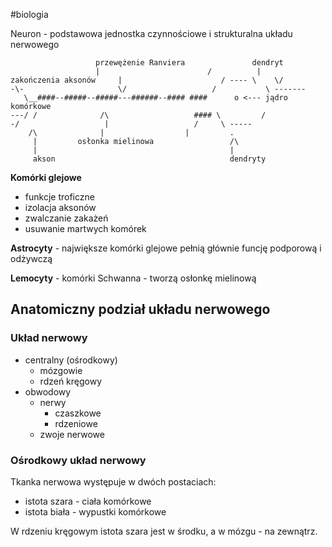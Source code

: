 #biologia 

Neuron - podstawowa jednostka czynnościowe i strukturalna układu nerwowego

```
                   przewężenie Ranviera               dendryt
                   |                        /          |
zakończenia aksonów     |                      / ---- \    \/
-\-                     \/                   /           \ -------
   \__####--#####--#####---######--#### ####      o <--- jądro komórkowe
---/ /              /\                   #### \         /
-/                   |                   /     \ -----
    /\              |                  |         .
     |         osłonka mielinowa                 /\
     |                                           |
     akson                                       dendryty
```

**Komórki glejowe**
- funkcje troficzne
- izolacja aksonów
- zwalczanie zakażeń
- usuwanie martwych komórek

**Astrocyty** - największe komórki glejowe pełnią głównie funcję podporową i odżywczą

**Lemocyty** - komórki Schwanna - tworzą osłonkę mielinową


## Anatomiczny podział układu nerwowego

### Układ nerwowy
- centralny (ośrodkowy)
	- mózgowie
	- rdzeń kręgowy
- obwodowy
	- nerwy
		- czaszkowe
		- rdzeniowe
	- zwoje nerwowe

### Ośrodkowy układ nerwowy
Tkanka nerwowa występuje w dwóch postaciach:
- istota szara - ciała komórkowe
- istota biała - wypustki komórkowe

W rdzeniu kręgowym istota szara jest w środku, a w mózgu - na zewnątrz.